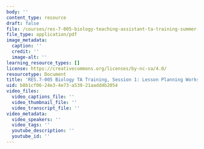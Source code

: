 ```yaml
---
body: ''
content_type: resource
draft: false
file: /courses/res-7-005-biology-teaching-assistant-ta-training-summer-2020/lesson-planning-worksheet_.pdf
file_type: application/pdf
image_metadata:
  caption: ''
  credit: ''
  image-alt: ''
learning_resource_types: []
license: https://creativecommons.org/licenses/by-nc-sa/4.0/
resourcetype: Document
title: 'RES.7-005 Biology TA Training, Session 1: Lesson Planning Worksheet'
uid: b8b1cf06-24e3-4e73-a539-21aadd4b2054
video_files:
  video_captions_file: ''
  video_thumbnail_file: ''
  video_transcript_file: ''
video_metadata:
  video_speakers: ''
  video_tags: ''
  youtube_description: ''
  youtube_id: ''
---
```

